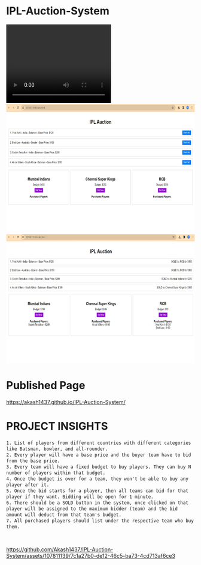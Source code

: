 # IPL-Auction-System


<video width="280" height="210" controls>
  <source src="


https://github.com/Akash1437/IPL-Auction-System/assets/107811139/7c1a27b0-de12-46c5-ba73-4cd713af6ce3




" type="video/mp4">

</video>




 
 <br>


<img src="IPL1.jpg" alt="ss" width="747" height="345">

<img src="IPL2.jpg" alt="ss2" width="747" height="345">
<br>

# Published Page
 https://akash1437.github.io/IPL-Auction-System/

# PROJECT INSIGHTS

    1. List of players from different countries with different categories like Batsman, bowler, and all-rounder.
    2. Every player will have a base price and the buyer team have to bid from the base price.
    3. Every team will have a fixed budget to buy players. They can buy N number of players within that budget.
    4. Once the budget is over for a team, they won't be able to buy any player after it.
    5. Once the bid starts for a player, then all teams can bid for that player if they want. Bidding will be open for 1 minute.
    6. There should be a SOLD button in the system, once clicked on that player will be assigned to the maximum bidder (team) and the bid amount will deduct from that team's budget.
    7. All purchased players should list under the respective team who buy them.
<br>

https://github.com/Akash1437/IPL-Auction-System/assets/107811139/7c1a27b0-de12-46c5-ba73-4cd713af6ce3


    
